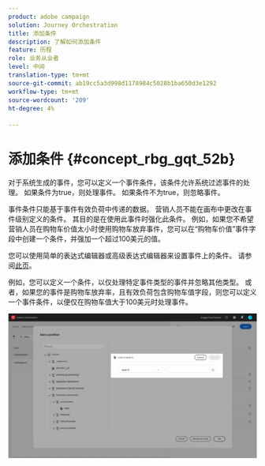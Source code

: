 ```yaml
---
product: adobe campaign
solution: Journey Orchestration
title: 添加条件
description: 了解如何添加条件
feature: 历程
role: 业务从业者
level: 中间
translation-type: tm+mt
source-git-commit: ab19cc5a3d998d1178984c5028b1ba650d3e1292
workflow-type: tm+mt
source-wordcount: '209'
ht-degree: 4%

---
```




# 添加条件 {#concept_rbg_gqt_52b}

对于系统生成的事件，您可以定义一个事件条件，该条件允许系统过滤事件的处理。 如果条件为true，则处理事件。 如果条件不为true，则忽略事件。

事件条件只能基于事件有效负荷中传递的数据。 营销人员不能在画布中更改在事件级别定义的条件。 其目的是在使用此事件时强化此条件。 例如，如果您不希望营销人员在购物车价值太小时使用购物车放弃事件，您可以在“购物车价值”事件字段中创建一个条件，并强加一个超过100美元的值。

您可以使用简单的表达式编辑器或高级表达式编辑器来设置事件上的条件。 请参阅[此页](../expression/expressionadvanced.md)。

例如，您可以定义一个条件，以仅处理特定事件类型的事件并忽略其他类型。 或者，如果您的事件是购物车放弃率，且有效负荷包含购物车值字段，则您可以定义一个事件条件，以便仅在购物车值大于100美元时处理事件。

![](../assets/journey78.png)
